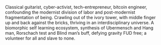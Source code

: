 Classical guitarist, cyber-activist, tech-entrepreneur, bitcoin engineer, confounding the modernist division of labor and post-modernist fragmentation of being. Crawling out of the ivory tower, with middle finger up and back against the bricks, thriving in an interdisciplinary universe. A biomorphic self learning ecosystem, synthesis of Ubermensch and Hang man, Rorschach test and Blind man’s buff, defying gravity FUD free; a volunteer for all and slave to none.
<!---
SSimonPhd/SSimonPhd is a ✨ special ✨ repository because its `README.md` (this file) appears on your GitHub profile.
You can click the Preview link to take a look at your changes.
--->
